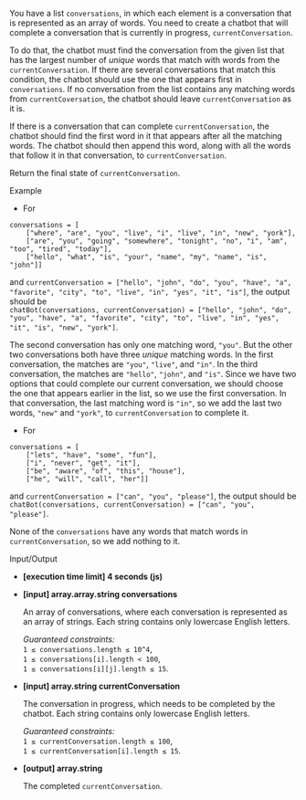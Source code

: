 
You have a list  `conversations`, in which each element is a conversation that is represented as an array of words. You need to create a chatbot that will complete a conversation that is currently in progress,  `currentConversation`.

To do that, the chatbot must find the conversation from the given list that has the largest number of  _unique_  words that match with words from the  `currentConversation`. If there are several conversations that match this condition, the chatbot should use the one that appears first in  `conversations`. If no conversation from the list contains any matching words from  `currentCoversation`, the chatbot should leave  `currentConversation`  as it is.

If there is a conversation that can complete  `currentConversation`, the chatbot should find the first word in it that appears after all the matching words. The chatbot should then append this word, along with all the words that follow it in that conversation, to  `currentConversation`.

Return the final state of  `currentConversation`.

Example

-   For

```
conversations = [
    ["where", "are", "you", "live", "i", "live", "in", "new", "york"],
    ["are", "you", "going", "somewhere", "tonight", "no", "i", "am", "too", "tired", "today"],
    ["hello", "what", "is", "your", "name", "my", "name", "is", "john"]]

```

and  `currentConversation = ["hello", "john", "do", "you", "have", "a", "favorite", "city", "to", "live", "in", "yes", "it", "is"]`, the output should be  
`chatBot(conversations, currentConversation) = ["hello", "john", "do", "you", "have", "a", "favorite", "city", "to", "live", "in", "yes", "it", "is", "new", "york"]`.

The second conversation has only one matching word,  `"you"`. But the other two conversations both have three  _unique_  matching words. In the first conversation, the matches are  `"you"`,  `"live"`, and  `"in"`. In the third conversation, the matches are  `"hello"`,  `"john"`, and  `"is"`. Since we have two options that could complete our current conversation, we should choose the one that appears earlier in the list, so we use the first conversation. In that conversation, the last matching word is  `"in"`, so we add the last two words,  `"new"`  and  `"york"`, to  `currentConversation`  to complete it.

-   For

```
conversations = [
    ["lets", "have", "some", "fun"],
    ["i", "never", "get", "it"],
    ["be", "aware", "of", "this", "house"],
    ["he", "will", "call", "her"]]

```

and  `currentConversation = ["can", "you", "please"]`, the output should be  
`chatBot(conversations, currentConversation) = ["can", "you", "please"]`.

None of the  `conversations`  have any words that match words in  `currentConversation`, so we add nothing to it.

Input/Output

-   **[execution time limit] 4 seconds (js)**
    
-   **[input] array.array.string conversations**
    
    An array of conversations, where each conversation is represented as an array of strings. Each string contains only lowercase English letters.
    
    _Guaranteed constraints:_  
    `1 ≤ conversations.length ≤ 10^4`,  
    `1 ≤ conversations[i].length < 100`,  
    `1 ≤ conversations[i][j].length ≤ 15`.
    
-   **[input] array.string currentConversation**
    
    The conversation in progress, which needs to be completed by the chatbot. Each string contains only lowercase English letters.
    
    _Guaranteed constraints:_  
    `1 ≤ currentConversation.length ≤ 100`,  
    `1 ≤ currentConversation[i].length ≤ 15`.
    
-   **[output] array.string**
    
    The completed  `currentConversation`.
